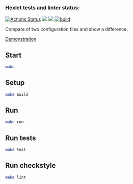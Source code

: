 ### Hexlet tests and linter status:
[![Actions Status](https://github.com/Reydenge/java-project-71/workflows/hexlet-check/badge.svg)](https://github.com/Reydenge/java-project-71/actions) <a href="https://codeclimate.com/github/Reydenge/java-project-71/maintainability"><img src="https://api.codeclimate.com/v1/badges/920199e8bdee7e530849/maintainability" /></a> <a href="https://codeclimate.com/github/Reydenge/java-project-71/test_coverage"><img src="https://api.codeclimate.com/v1/badges/920199e8bdee7e530849/test_coverage" /></a> [![build](https://github.com/Reydenge/java-project-71/actions/workflows/build.yml/badge.svg)](https://github.com/Reydenge/java-project-71/actions/workflows/build.yml)

Compare of two configuration files and show a difference.

[Demonstration](https://asciinema.org/a/544392)

## Start

```sh
make
```

## Setup
```sh
make build
```

## Run
```sh
make run
```

## Run tests
```sh
make test
```

## Run checkstyle
```sh
make lint
```
